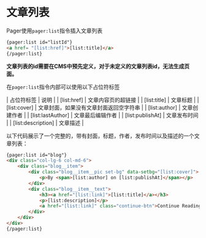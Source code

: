 # 文章列表

Pager使用`pager:list`指令插入文章列表

```html
{pager:list id="listId"}
<a href= "[list:href]">[list:title]</a>
{/pager:list}
```

**文章列表的id需要在CMS中预先定义，对于未定义的文章列表id，无法生成页面。**

在`pager:list`指令内部可以使用以下占位符标签

| 占位符标签 | 说明 |
| [list:href] | 文章内容页的超链接 |
| [list:title] | 文章标题 |
| [list:cover] | 文章封面，如果没有文章封面返回空字符串 |
| [list:author] | 文章创建作者 |
| [list:lastAuthor] | 文章最后编辑作者 |
| [list:publishAt] | 文章发布时间 |
| [list:description] | 文章描述 |

以下代码展示了一个完整的，带有封面，标题，作者，发布时间以及描述的一个文章列表：

```html
{pager:list id="blog"}
<div class="col-lg-6 col-md-6">
    <div class="blog__item">
        <div class="blog__item__pic set-bg" data-setbg="[list:cover]">
            <p>By <span>[list:author] on [list:publishAt]</span></p>
        </div>
        <div class="blog__item__text">
            <h3><a href="[list:link]">[list:title]</a></h3>
            <p>[list:description]</p>
            <a href="[list:link]" class="continue-btn">Continue Reading</a>
        </div>
    </div>
</div>
{/pager:list}
```
